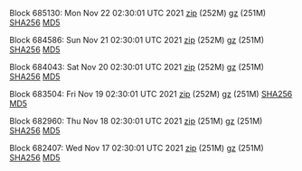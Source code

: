 Block 685130: Mon Nov 22 02:30:01 UTC 2021 [zip](https://files.01coin.io/mainnet/2021-11-22/bootstrap.dat.zip) (252M) [gz](https://files.01coin.io/mainnet/2021-11-22/bootstrap.dat.tar.gz) (251M) [SHA256](https://files.01coin.io/mainnet/2021-11-22/sha256.txt) [MD5](https://files.01coin.io/mainnet/2021-11-22/md5.txt)

Block 684586: Sun Nov 21 02:30:01 UTC 2021 [zip](https://files.01coin.io/mainnet/2021-11-21/bootstrap.dat.zip) (252M) [gz](https://files.01coin.io/mainnet/2021-11-21/bootstrap.dat.tar.gz) (251M) [SHA256](https://files.01coin.io/mainnet/2021-11-21/sha256.txt) [MD5](https://files.01coin.io/mainnet/2021-11-21/md5.txt)

Block 684043: Sat Nov 20 02:30:01 UTC 2021 [zip](https://files.01coin.io/mainnet/2021-11-20/bootstrap.dat.zip) (252M) [gz](https://files.01coin.io/mainnet/2021-11-20/bootstrap.dat.tar.gz) (251M) [SHA256](https://files.01coin.io/mainnet/2021-11-20/sha256.txt) [MD5](https://files.01coin.io/mainnet/2021-11-20/md5.txt)

Block 683504: Fri Nov 19 02:30:01 UTC 2021 [zip](https://files.01coin.io/mainnet/2021-11-19/bootstrap.dat.zip) (252M) [gz](https://files.01coin.io/mainnet/2021-11-19/bootstrap.dat.tar.gz) (251M) [SHA256](https://files.01coin.io/mainnet/2021-11-19/sha256.txt) [MD5](https://files.01coin.io/mainnet/2021-11-19/md5.txt)

Block 682960: Thu Nov 18 02:30:01 UTC 2021 [zip](https://files.01coin.io/mainnet/2021-11-18/bootstrap.dat.zip) (251M) [gz](https://files.01coin.io/mainnet/2021-11-18/bootstrap.dat.tar.gz) (251M) [SHA256](https://files.01coin.io/mainnet/2021-11-18/sha256.txt) [MD5](https://files.01coin.io/mainnet/2021-11-18/md5.txt)

Block 682407: Wed Nov 17 02:30:01 UTC 2021 [zip](https://files.01coin.io/mainnet/2021-11-17/bootstrap.dat.zip) (251M) [gz](https://files.01coin.io/mainnet/2021-11-17/bootstrap.dat.tar.gz) (251M) [SHA256](https://files.01coin.io/mainnet/2021-11-17/sha256.txt) [MD5](https://files.01coin.io/mainnet/2021-11-17/md5.txt)
